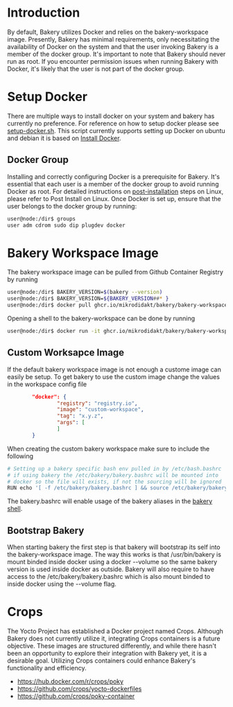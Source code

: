 # Introduction

By default, Bakery utilizes Docker and relies on the bakery-workspace image. Presently, Bakery has minimal requirements, only necessitating the availability of Docker on the system and that the user invoking Bakery is a member of the docker group. It's important to note that Bakery should never run as root. If you encounter permission issues when running Bakery with Docker, it's likely that the user is not part of the docker group.

# Setup Docker

There are multiple ways to install docker on your system and bakery has currently no preference. For reference on how to setup docker please see [setup-docker.sh](https://github.com/Mikrodidakt/bakery/blob/main/scripts/setup-docker.sh). This script currently supports setting up Docker on ubuntu and debian it is based on [Install Docker](https://docs.docker.com/engine/install/).

## Docker Group

Installing and correctly configuring Docker is a prerequisite for Bakery. It's essential that each user is a member of the docker group to avoid running Docker as root. For detailed instructions on [post-installation](https://docs.docker.com/engine/install/linux-postinstall/) steps on Linux, please refer to Post Install on Linux. Once Docker is set up, ensure that the user belongs to the docker group by running:


```bash
user@node:/dir$ groups
user adm cdrom sudo dip plugdev docker
```

# Bakery Workspace Image

The bakery workspace image can be pulled from Github Container Registry by running

```bash
user@node:/dir$ BAKERY_VERSION=$(bakery --version)
user@node:/dir$ BAKERY_VERSION=${BAKERY_VERSION##* }
user@node:/dir$ docker pull ghcr.io/mikrodidakt/bakery/bakery-workspace:${BAKERY_VERSION}
```

Opening a shell to the bakery-workspace can be done by running

```bash
user@node:/dir$ docker run -it ghcr.io/mikrodidakt/bakery/bakery-workspace:${BAKERY_VERSION} /bin/bash
```

## Custom Worksapce Image

If the default bakery workspace image is not enough a custome image can easily be setup. To get bakery to use the custom image change the values in the workspace config file

```json
        "docker": {
                "registry": "registry.io",
                "image": "custom-workspace",
                "tag": "x.y.z",
                "args": [
                ]
        }
```

When creating the custom bakery workspace make sure to include the following

```bash
# Setting up a bakery specific bash env pulled in by /etc/bash.bashrc
# if using bakery the /etc/bakery/bakery.bashrc will be mounted into
# docker so the file will exists, if not the sourcing will be ignored
RUN echo '[ -f /etc/bakery/bakery.bashrc ] && source /etc/bakery/bakery.bashrc' >> /etc/bash.bashrc
```

The bakery.bashrc will enable usage of the bakery aliases in the [bakery shell](sub-commands.md).

## Bootstrap Bakery

When starting bakery the first step is that bakery will bootstrap its self into the bakery-workspace image. The way this works is that
/usr/bin/bakery is mount binded inside docker using a docker --volume so the same bakery version is used inside docker as outside.
Bakery will also require to have access to the /etc/bakery/bakery.bashrc which is also mount binded to inside docker using the
--volume flag.



# Crops

The Yocto Project has established a Docker project named Crops. Although Bakery does not currently utilize it, integrating Crops containers is a future objective. These images are structured differently, and while there hasn't been an opportunity to explore their integration with Bakery yet, it is a desirable goal. Utilizing Crops containers could enhance Bakery's functionality and efficiency.

* https://hub.docker.com/r/crops/poky
* https://github.com/crops/yocto-dockerfiles
* https://github.com/crops/poky-container

